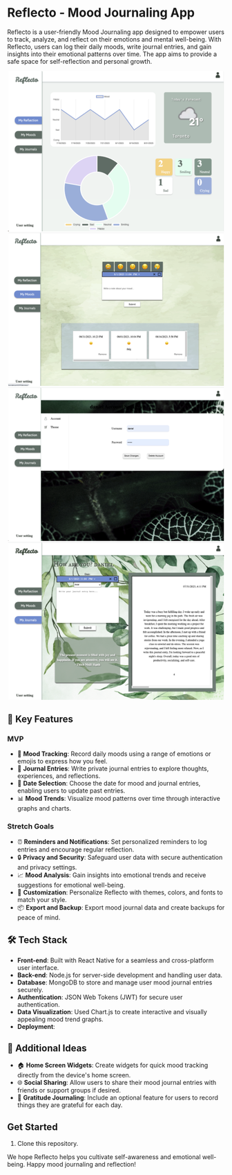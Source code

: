 # Reflecto - Mood Journaling App

Reflecto is a user-friendly Mood Journaling app designed to empower users to track, analyze, and reflect on their emotions and mental well-being. With Reflecto, users can log their daily moods, write journal entries, and gain insights into their emotional patterns over time. The app aims to provide a safe space for self-reflection and personal growth.

<p align="center">
  <img src="reflecto/src/images/screenshot1.png" alt="Project Logo" width="500">
   <img src="reflecto/src/images/screenshot2.png" alt="Project Logo" width="500">
   <img src="reflecto/src/images/screenshot3.png" alt="Project Logo" width="500">
   <img src="reflecto/src/images/screenshot4.png" alt="Project Logo" width="500">
</p>


## 🌟 Key Features

### MVP

- 🌟 **Mood Tracking**: Record daily moods using a range of emotions or emojis to express how you feel.
- 📖 **Journal Entries**: Write private journal entries to explore thoughts, experiences, and reflections.
- 📅 **Date Selection**: Choose the date for mood and journal entries, enabling users to update past entries.
- 📊 **Mood Trends**: Visualize mood patterns over time through interactive graphs and charts.

### Stretch Goals

- ⏰ **Reminders and Notifications**: Set personalized reminders to log entries and encourage regular reflection.
- 🔒 **Privacy and Security**: Safeguard user data with secure authentication and privacy settings.
- 📈 **Mood Analysis**: Gain insights into emotional trends and receive suggestions for emotional well-being.
- 🎨 **Customization**: Personalize Reflecto with themes, colors, and fonts to match your style.
- 📦 **Export and Backup**: Export mood journal data and create backups for peace of mind.

## 🛠️ Tech Stack

- **Front-end**: Built with React Native for a seamless and cross-platform user interface.
- **Back-end**: Node.js for server-side development and handling user data.
- **Database**: MongoDB to store and manage user mood journal entries securely.
- **Authentication**: JSON Web Tokens (JWT) for secure user authentication.
- **Data Visualization**: Used Chart.js to create interactive and visually appealing mood trend graphs.
- **Deployment**: 

## 🚀 Additional Ideas

- 🏠 **Home Screen Widgets**: Create widgets for quick mood tracking directly from the device's home screen.
- 🌐 **Social Sharing**: Allow users to share their mood journal entries with friends or support groups if desired.
- 🙏 **Gratitude Journaling**: Include an optional feature for users to record things they are grateful for each day.

##  Get Started

1. Clone this repository.


We hope Reflecto helps you cultivate self-awareness and emotional well-being. Happy mood journaling and reflection!

